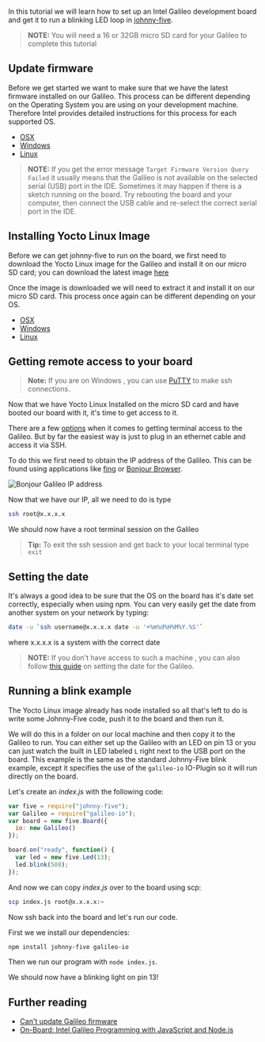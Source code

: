 

In this tutorial we will learn how to set up an Intel Galileo development board and get it to run a blinking LED loop in [johnny-five](https://github.com/rwaldron/johnny-five/).

> **NOTE:** You will need a 16 or 32GB micro SD card for your Galileo to complete this tutorial

## Update firmware
Before we get started we want to make sure that we have the latest firmware installed on our Galileo. This process can be different depending on the Operating System you are using on your development machine. Therefore Intel provides detailed instructions for this process for each supported OS.

* [OSX](https://communities.intel.com/docs/DOC-22885)
* [Windows](https://communities.intel.com/docs/DOC-22872)
* [Linux](https://communities.intel.com/docs/DOC-22886)

> **NOTE:** If you get the error message `Target Firmware Version Query Failed` it usually means that the Galileo is not available on the selected serial (USB) port in the IDE. Sometimes it may happen if there is a sketch running on the board.
Try rebooting the board and your computer, then connect the USB cable and re-select the correct serial port in the IDE.

## Installing Yocto Linux Image
Before we can get johnny-five to run on the board, we first need to download the Yocto Linux image for the Galileo and install it on our micro SD card; you can download the latest image [here](http://iotdk.intel.com/images/iot-devkit-latest-mmcblkp0.direct.bz2)

Once the image is downloaded we will need to extract it and install it on our micro SD card. This process once again can be different depending on your OS.

* [OSX](https://software.intel.com/en-us/node/530415)
* [Windows](https://software.intel.com/en-us/node/530353)
* [Linux](https://software.intel.com/en-us/node/532598)

## Getting remote access to your board
> **Note:** If you are on Windows , you can use [PuTTY](http://www.chiark.greenend.org.uk/~sgtatham/putty/download.html) to make ssh connections.

Now that we have Yocto Linux Installed on the micro SD card and have booted our board with it, it's time to get access to it.

There are a few [options](https://learn.sparkfun.com/tutorials/galileo-getting-started-guide#using-the-terminal) when it comes to getting terminal access to the Galileo. But by far the easiest way is just to plug in an ethernet cable and access it via SSH.

To do this we first need to obtain the IP address of the Galileo. This can be found using applications like [fing](http://www.overlooksoft.com/fing) or [Bonjour Browser](http://hobbyistsoftware.com/bonjourbrowser).

![Bonjour Galileo IP address](http://i.imgur.com/DkJnObd.png)

Now that we have our IP, all we need to do is type
```bash
ssh root@x.x.x.x
```

We should now have a root terminal session on the Galileo

> **Tip:** To exit the ssh session and get back to your local terminal type `exit`


## Setting the date
It's always a good idea to be sure that the OS on the board has it's date set correctly, especially when using npm. You can very easily get the date from another system on your network by typing:
```bash
date -u `ssh username@x.x.x.x date -u '+%m%d%H%M%Y.%S'`
```
where x.x.x.x is a system with the correct date

> **NOTE:** If you don't have access to such a machine , you can also follow [this guide](https://github.com/janunezc/GALILEO/wiki/Set-System-Date-and-Time) on setting the date for the Galileo.

## Running a blink example

The Yocto Linux image already has node installed so all that's left to do is write some Johnny-Five code, push it to the board and then run it.

We will do this in a folder on our local machine and then copy it to the Galileo to run. You can either set up the Galileo with an LED on pin 13 or you can just watch the built in LED labeled `L` right next to the USB port on the board. This example is the same as the standard Johnny-Five blink example, except it specifies the use of the `galileo-io` IO-Plugin so it will run directly on the board.

Let's create an *index.js* with the following code:
```js
var five = require("johnny-five");
var Galileo = require("galileo-io");
var board = new five.Board({
  io: new Galileo()
});

board.on("ready", function() {
  var led = new five.Led(13);
  led.blink(500);
});
```

And now we can copy *index.js* over to the board using scp:
```bash
scp index.js root@x.x.x.x:~
```

Now ssh back into the board and let's run our code.

First we we install our dependencies:

``` bash
npm install johnny-five galileo-io
```
Then we run our program with `node index.js`.

We should now have a blinking light on pin 13!

## Further reading

* [Can't update Galileo firmware](https://communities.intel.com/message/237438)
* [On-Board: Intel Galileo Programming with JavaScript and Node.js](http://bocoup.com/weblog/intel-galileo-javascript-nodejs/)
